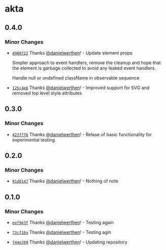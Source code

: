 # akta

## 0.4.0

### Minor Changes

- [`d980f22`](https://github.com/danielwerthen/akta/commit/d980f22d59907b127cd0003c11dd5b984a55cc32) Thanks [@danielwerthen](https://github.com/danielwerthen)! - Update element props

  Simpler approach to event handlers, remove the cleanup and hope that the element is garbage collected to avoid any leaked event handlers.

  Handle null or undefined className in observable sequence

* [`125c4e6`](https://github.com/danielwerthen/akta/commit/125c4e65049975fcb1bccfdfd3d90e0de2d47b47) Thanks [@danielwerthen](https://github.com/danielwerthen)! - Improved support for SVG and removed top level style attributes

## 0.3.0

### Minor Changes

- [`422ff76`](https://github.com/danielwerthen/akta/commit/422ff769864ca46c95782172ae2266b62e3d1a78) Thanks [@danielwerthen](https://github.com/danielwerthen)! - Relase of basic functionality for experimental testing

## 0.2.0

### Minor Changes

- [`91d6147`](https://github.com/danielwerthen/akta/commit/91d6147abac081bcf17e03db74a02001ed626bfd) Thanks [@danielwerthen](https://github.com/danielwerthen)! - Nothing of note

## 0.1.0

### Minor Changes

- [`eef9e3f`](https://github.com/danielwerthen/akta/commit/eef9e3f381716b41723603349c3aea175c9dc51b) Thanks [@danielwerthen](https://github.com/danielwerthen)! - Testing again

* [`73cf16a`](https://github.com/danielwerthen/akta/commit/73cf16a409f85cdf954ce5a361deabb14ee492c5) Thanks [@danielwerthen](https://github.com/danielwerthen)! - Testing agin

- [`744e209`](https://github.com/danielwerthen/akta/commit/744e209e7921628849ceaac25aff560751d0bebb) Thanks [@danielwerthen](https://github.com/danielwerthen)! - Updating repository
